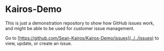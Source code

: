 Kairos-Demo
===========


This is just a demonstration repository to show how GitHub issues work, and might be able to be used for customer issue management.

Go to [https://github.com/Sean-Kairos/Kairos-Demo/issues](../../issues) to view, update, or create an issue.
